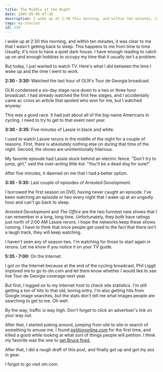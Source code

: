 ```yaml
---
title: The Middle of the Night
date: 2005-05-06 07:36
description: I woke up at 2:30 this morning, and within ten minutes, it was clear to me that I wasn't getting back to sleep.  This happens to me from time to time.  Usually, it's nice to have a quiet dark house.  I have enough reading to catch up on and enough hobbies to occupy my time that it usually isn't a problem.  But today, I just wanted to watch TV.  Here's what I did between the time I woke up and the time I went to work.
tags: my-stories
id: 114
---
```

I woke up at 2:30 this morning, and within ten minutes, it was clear to me that I wasn't getting back to sleep.  This happens to me from time to time.  Usually, it's nice to have a quiet dark house.  I have enough reading to catch up on and enough hobbies to occupy my time that it usually isn't a problem.

But today, I just wanted to watch TV.  Here's what I did between the time I woke up and the time I went to work.

**2:30 - 3:30:**  Watched the last hour of OLN's Tour de Georgia broadcast.  

OLN condensed a six-day stage race down to a two or three hour broadcast.  I had already watched the first few stages, and I accidentally came ac cross an article that spoiled who won for me, but I watched anyway.  

This was a good race.  It had just about all of the big-name Americans in cycling.  I need to try to get to that event next year.

**3:30 - 3:35:**  Five minutes of Lassie in black and white.  

I used to watch Lassie reruns in the middle of the night for a couple of reasons.  First, there is absolutely nothing else on during that time of the night.  Second, the shows are unintentionally hilarious.  

My favorite episode had Lassie stuck behind an electric fence.  "Don't try to jump, girl," said the over-acting little kid.  "You'll be a dead dog for sure!"

After five minutes, it dawned on me that I had a better option.

**3:35 - 5:35:**  Last couple of episodes of *Arrested Development*.

I borrowed the first season on DVD, having never caught an episode.  I've been watching an episode or two every night that I wake up at an ungodly hour and can't go back to sleep.

*Arrested Development* and *The Office* are the two funniest new shows that I can remember in a long, long time.  Unfortunately, they both have ratings just north of 2:00 AM Lassie reruns.  I hope the networks keep these shows running.  I have to think that once people get used to the fact that there isn't a laugh track, they will keep watching.

I haven't seen any of season two.  I'm watching for those to start again in reruns.  Let me know if you notice it on your TV guide.

**5:35 - 7:00:**  On the Internet.  

I got on the Internet because at the end of the cycling broadcast, Phil Liggit implored me to go to oln.com and let them know whether I would like to see live Tour de Georgia coverage next year.  

But first, I logged on to my Internet host to check site statistics.  I'm still getting a ton of hits to that old, boring entry.  I'm also getting hits from Google image searches, but the stats don't tell me what images people are searching to get to me.  Oh well.

By the way, traffic is way high.  Don't forget to click an advertiser's link on your way out.

After that, I started poking around, jumping from site to site in search of something to amuse me.  I found <a href="http://www.petitiononline.com/petition.html" target="_blank">petitiononline.com</a> for the first time, and killed a good while looking at what sort of things people will petition.  I think my favorite was the one to <a href="http://www.petitiononline.com/ih8bruce/petition.html" target="_blank">get Bruce fired.</a>

After that, I did a rough draft of this post, and finally got up and got my ass in gear.

I forgot to go visit oln.com.
